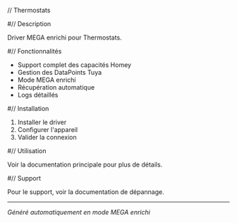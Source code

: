 // Thermostats

#// Description

Driver MEGA enrichi pour Thermostats.

#// Fonctionnalités

- Support complet des capacités Homey
- Gestion des DataPoints Tuya
- Mode MEGA enrichi
- Récupération automatique
- Logs détaillés

#// Installation

1. Installer le driver
2. Configurer l'appareil
3. Valider la connexion

#// Utilisation

Voir la documentation principale pour plus de détails.

#// Support

Pour le support, voir la documentation de dépannage.

---
*Généré automatiquement en mode MEGA enrichi*
